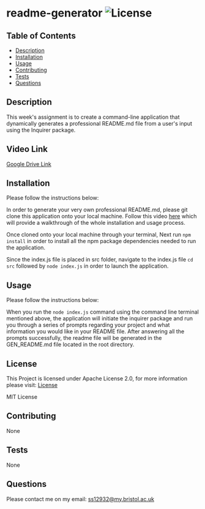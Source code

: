 # readme-generator ![License](https://img.shields.io/static/v1?label=License&message=MIT&color=green)

## Table of Contents

- [Description](#description)
- [Installation](#installation)
- [Usage](#usage)
- [Contributing](#contributing)
- [Tests](#tests)
- [Questions](#questions)

## Description

This week's assignment is to create a command-line application that dynamically generates a professional README.md file from a user's input using the Inquirer package.

## Video Link

[Google Drive Link](https://drive.google.com/file/d/1eeZ876LJRb0e8MZ8OEtU2OWdgAM3ctYb/view)

## Installation

Please follow the instructions below:

In order to generate your very own professional README.md, please git clone this application onto your local machine. Follow this video [here](https://drive.google.com/file/d/1eeZ876LJRb0e8MZ8OEtU2OWdgAM3ctYb/view) which will provide a walkthrough of the whole installation and usage process.

Once cloned onto your local machine through your terminal, Next run `npm install` in order to install all the npm package dependencies needed to run the application.

Since the index.js file is placed in src folder, navigate to the index.js file `cd src` followed by `node index.js` in order to launch the application.

## Usage

Please follow the instructions below:

When you run the `node index.js` command using the command line terminal mentioned above, the application will initiate the inquirer package and run you through a series of prompts regarding your project and what information you would like in your README file. After answering all the prompts successfully, the readme file will be generated in the GEN_README.md file located in the root directory.

## License

This Project is licensed under Apache License 2.0, for more information please visit: [License](https://choosealicense.com/licenses/apache-2.0/)

MIT License

## Contributing

None

## Tests

None

## Questions

Please contact me on my email: ss12932@my.bristol.ac.uk
